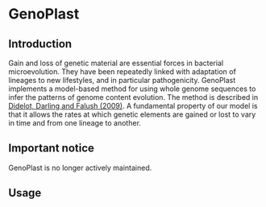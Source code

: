 # GenoPlast

## Introduction

Gain and loss of genetic material are essential forces in
bacterial microevolution. They have been repeatedly linked with
adaptation of lineages to new lifestyles, and in particular
pathogenicity. GenoPlast implements a model-based method for using whole
genome sequences to infer the patterns of genome content evolution. The
method is described in
<a href="http://genome.cshlp.org/content/early/2008/11/17/gr.082263.108.abstract">Didelot,
Darling and Falush (2009)</a>. A fundamental property of our model is
that it allows the rates at which genetic elements are gained or lost to
vary in time and from one lineage to another.

## Important notice

GenoPlast is no longer actively maintained.

## Usage

